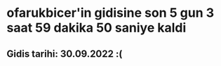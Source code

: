 # ofarukbicer'in gidisine son 5 gun 3 saat 59 dakika 50 saniye kaldi

## Gidis tarihi: 30.09.2022 :(